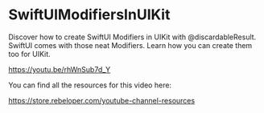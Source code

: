 # SwiftUIModifiersInUIKit

Discover how to create SwiftUI Modifiers in UIKit with @discardableResult.
SwiftUI comes with those neat Modifiers. Learn how you can create them too for UIKit.

https://youtu.be/rhWnSub7d_Y

You can find all the resources for this video here:

https://store.rebeloper.com/youtube-channel-resources
